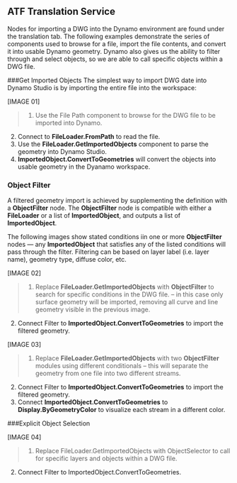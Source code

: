 ## ATF Translation Service
Nodes for importing a DWG into the Dynamo environment are found under the translation tab. The following examples demonstrate the series of components used to browse for a file, import the file contents, and convert it into usable Dynamo geometry. Dynamo also gives us the ability to filter through and select objects, so we are able to call specific objects within a DWG file.

###Get Imported Objects
The simplest way to import DWG date into Dynamo Studio is by importing the entire file into the workspace:

[IMAGE 01]

>1.	Use the File Path component to browse for the DWG file to be imported into Dynamo.
2.	Connect to **FileLoader.FromPath** to read the file.
3.	Use the **FileLoader.GetImportedObjects** component to parse the geometry into Dynamo Studio.
4.	**ImportedObject.ConvertToGeometries** will convert the objects into usable geometry in the Dyanamo workspace.

### Object Filter
A filtered geometry import is achieved by supplementing the definition with a **ObjectFilter** node. The **ObjectFilter** node is compatible with either a **FileLoader** or a list of **ImportedObject**, and outputs a list of **ImportedObject**.

The following images show stated conditions iin one or more **ObjectFilter** nodes — any **ImportedObject** that satisfies any of the listed conditions will pass through the filter. Filtering can be based on layer label (i.e. layer name), geometry type, diffuse color, etc.

[IMAGE 02]



>1.	Replace **FileLoader.GetImportedObjects** with **ObjectFilter** to search for specific conditions in the DWG file. – in this case only surface geometry will be imported, removing all curve and line geometry visible in the previous image.
2.	Connect Filter to **ImportedObject.ConvertToGeometries** to import the filtered geometry.

[IMAGE 03]

>1.	Replace **FileLoader.GetImportedObjects** with two **ObjectFilter** modules using different conditionals – this will separate the geometry from one file into two different streams.
2.	Connect Filter to **ImportedObject.ConvertToGeometries** to import the filtered geometry.
3.	Connect **ImportedObject.ConvertToGeometries** to **Display.ByGeometryColor** to visualize each stream in a different color. 

###Explicit Object Selection

[IMAGE 04]
>1.	Replace FileLoader.GetImportedObjects with ObjectSelector to call for specific layers and objects within a DWG file.
2.	Connect Filter to ImportedObject.ConvertToGeometries. 

